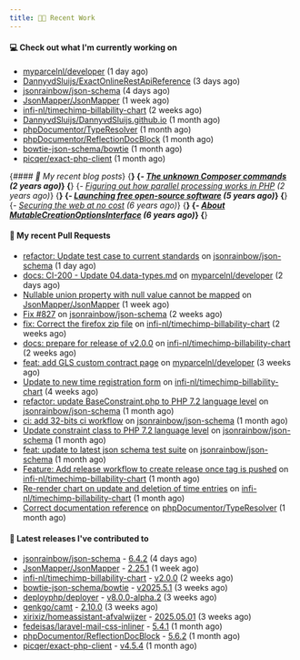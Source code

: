 ```yaml
---
title: 👨‍💻 Recent Work
---
```


#### 💻 Check out what I'm currently working on

- [myparcelnl/developer](https://github.com/myparcelnl/developer) (1 day ago)
- [DannyvdSluijs/ExactOnlineRestApiReference](https://github.com/DannyvdSluijs/ExactOnlineRestApiReference) (3 days ago)
- [jsonrainbow/json-schema](https://github.com/jsonrainbow/json-schema) (4 days ago)
- [JsonMapper/JsonMapper](https://github.com/JsonMapper/JsonMapper) (1 week ago)
- [infi-nl/timechimp-billability-chart](https://github.com/infi-nl/timechimp-billability-chart) (2 weeks ago)
- [DannyvdSluijs/DannyvdSluijs.github.io](https://github.com/DannyvdSluijs/DannyvdSluijs.github.io) (1 month ago)
- [phpDocumentor/TypeResolver](https://github.com/phpDocumentor/TypeResolver) (1 month ago)
- [phpDocumentor/ReflectionDocBlock](https://github.com/phpDocumentor/ReflectionDocBlock) (1 month ago)
- [bowtie-json-schema/bowtie](https://github.com/bowtie-json-schema/bowtie) (1 month ago)
- [picqer/exact-php-client](https://github.com/picqer/exact-php-client) (1 month ago)


{*#### 📜 My recent blog posts*}
{**}
{*- [The unknown Composer commands](https://www.dannyvandersluijs.nl/posts/2023-08-25-the-unknown-composer-commands.html) (2 years ago)*}
{**}
{*- [Figuring out how parallel processing works in PHP](https://www.dannyvandersluijs.nl/posts/2023-06-21-figuring-out-how-parallel-processing-works-in-php.html) (2 years ago)*}
{**}
{*- [Launching free open-source software](https://www.dannyvandersluijs.nl/posts/2020-07-02-launching-free-open-source-software.html) (5 years ago)*}
{**}
{*- [Securing the web at no cost](https://www.dannyvandersluijs.nl/posts/2019-02-04-securing-the-web-at-no-cost.html) (6 years ago)*}
{**}
{*- [About MutableCreationOptionsInterface](https://www.dannyvandersluijs.nl/posts/2018-10-15-about-mutable-creation-options-interface.html) (6 years ago)*}
{**}

#### 🔨 My recent Pull Requests

- [refactor: Update test case to current standards](https://github.com/jsonrainbow/json-schema/pull/831) on [jsonrainbow/json-schema](https://github.com/jsonrainbow/json-schema) (1 day ago)
- [docs: CI-200 - Update 04.data-types.md](https://github.com/myparcelnl/developer/pull/154) on [myparcelnl/developer](https://github.com/myparcelnl/developer) (2 days ago)
- [Nullable union property with null value cannot be mapped](https://github.com/JsonMapper/JsonMapper/pull/200) on [JsonMapper/JsonMapper](https://github.com/JsonMapper/JsonMapper) (1 week ago)
- [Fix #827](https://github.com/jsonrainbow/json-schema/pull/828) on [jsonrainbow/json-schema](https://github.com/jsonrainbow/json-schema) (2 weeks ago)
- [fix: Correct the firefox zip file](https://github.com/infi-nl/timechimp-billability-chart/pull/27) on [infi-nl/timechimp-billability-chart](https://github.com/infi-nl/timechimp-billability-chart) (2 weeks ago)
- [docs: prepare for release of v2.0.0](https://github.com/infi-nl/timechimp-billability-chart/pull/25) on [infi-nl/timechimp-billability-chart](https://github.com/infi-nl/timechimp-billability-chart) (2 weeks ago)
- [feat: add GLS custom contract page](https://github.com/myparcelnl/developer/pull/153) on [myparcelnl/developer](https://github.com/myparcelnl/developer) (3 weeks ago)
- [Update to new time registration form](https://github.com/infi-nl/timechimp-billability-chart/pull/24) on [infi-nl/timechimp-billability-chart](https://github.com/infi-nl/timechimp-billability-chart) (4 weeks ago)
- [refactor: update BaseConstraint.php to PHP 7.2 language level](https://github.com/jsonrainbow/json-schema/pull/826) on [jsonrainbow/json-schema](https://github.com/jsonrainbow/json-schema) (1 month ago)
- [ci: add 32-bits ci workflow](https://github.com/jsonrainbow/json-schema/pull/825) on [jsonrainbow/json-schema](https://github.com/jsonrainbow/json-schema) (1 month ago)
- [Update constraint class to PHP 7.2 language level](https://github.com/jsonrainbow/json-schema/pull/824) on [jsonrainbow/json-schema](https://github.com/jsonrainbow/json-schema) (1 month ago)
- [feat: update to latest json schema test suite](https://github.com/jsonrainbow/json-schema/pull/821) on [jsonrainbow/json-schema](https://github.com/jsonrainbow/json-schema) (1 month ago)
- [Feature: Add release workflow to create release once tag is pushed](https://github.com/infi-nl/timechimp-billability-chart/pull/23) on [infi-nl/timechimp-billability-chart](https://github.com/infi-nl/timechimp-billability-chart) (1 month ago)
- [Re-render chart on update and deletion of time entries](https://github.com/infi-nl/timechimp-billability-chart/pull/22) on [infi-nl/timechimp-billability-chart](https://github.com/infi-nl/timechimp-billability-chart) (1 month ago)
- [Correct documentation reference](https://github.com/phpDocumentor/TypeResolver/pull/216) on [phpDocumentor/TypeResolver](https://github.com/phpDocumentor/TypeResolver) (1 month ago)


#### 🔭 Latest releases I've contributed to

- [jsonrainbow/json-schema](https://github.com/jsonrainbow/json-schema) - [6.4.2](https://github.com/jsonrainbow/json-schema/releases/tag/6.4.2) (4 days ago)
- [JsonMapper/JsonMapper](https://github.com/JsonMapper/JsonMapper) - [2.25.1](https://github.com/JsonMapper/JsonMapper/releases/tag/2.25.1) (1 week ago)
- [infi-nl/timechimp-billability-chart](https://github.com/infi-nl/timechimp-billability-chart) - [v2.0.0](https://github.com/infi-nl/timechimp-billability-chart/releases/tag/v2.0.0) (2 weeks ago)
- [bowtie-json-schema/bowtie](https://github.com/bowtie-json-schema/bowtie) - [v2025.5.1](https://github.com/bowtie-json-schema/bowtie/releases/tag/v2025.5.1) (3 weeks ago)
- [deployphp/deployer](https://github.com/deployphp/deployer) - [v8.0.0-alpha.2](https://github.com/deployphp/deployer/releases/tag/v8.0.0-alpha.2) (3 weeks ago)
- [genkgo/camt](https://github.com/genkgo/camt) - [2.10.0](https://github.com/genkgo/camt/releases/tag/2.10.0) (3 weeks ago)
- [xirixiz/homeassistant-afvalwijzer](https://github.com/xirixiz/homeassistant-afvalwijzer) - [2025.05.01](https://github.com/xirixiz/homeassistant-afvalwijzer/releases/tag/2025.05.01) (3 weeks ago)
- [fedeisas/laravel-mail-css-inliner](https://github.com/fedeisas/laravel-mail-css-inliner) - [5.4.1](https://github.com/fedeisas/laravel-mail-css-inliner/releases/tag/5.4.1) (1 month ago)
- [phpDocumentor/ReflectionDocBlock](https://github.com/phpDocumentor/ReflectionDocBlock) - [5.6.2](https://github.com/phpDocumentor/ReflectionDocBlock/releases/tag/5.6.2) (1 month ago)
- [picqer/exact-php-client](https://github.com/picqer/exact-php-client) - [v4.5.4](https://github.com/picqer/exact-php-client/releases/tag/v4.5.4) (1 month ago)
